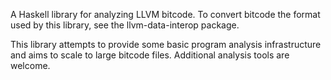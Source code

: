 A Haskell library for analyzing LLVM bitcode.  To convert bitcode the
format used by this library, see the llvm-data-interop package.

This library attempts to provide some basic program analysis
infrastructure and aims to scale to large bitcode files.  Additional
analysis tools are welcome.
